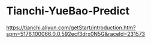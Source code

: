 # Tianchi-YueBao-Predict
https://tianchi.aliyun.com/getStart/introduction.htm?spm=5176.100066.0.0.592ecf3drx0N5G&raceId=231573
